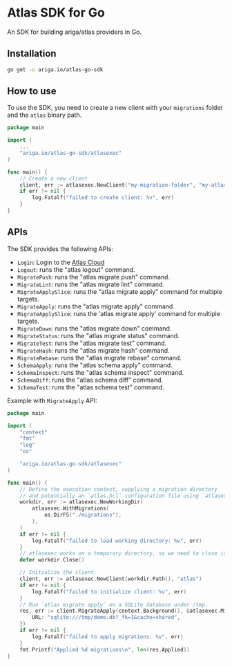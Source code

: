 # Atlas SDK for Go

An SDK for building ariga/atlas providers in Go.

## Installation

```bash
go get -u ariga.io/atlas-go-sdk
```

## How to use

To use the SDK, you need to create a new client with your `migrations` folder and the `atlas` binary path.

```go
package main

import (
    ...
    "ariga.io/atlas-go-sdk/atlasexec"
)

func main() {
    // Create a new client
    client, err := atlasexec.NewClient("my-migration-folder", "my-atlas-cli-path")
    if err != nil {
        log.Fatalf("failed to create client: %v", err)
    }
}
```

## APIs

The SDK provides the following APIs:

- `Login`: Login to the [Atlas Cloud](https://atlasgo.cloud/)
- `Logout`: runs the "atlas logout" command.
- `MigratePush`: runs the "atlas migrate push" command.
- `MigrateLint`: runs the "atlas migrate lint" command.
- `MigrateApplySlice`: runs the "atlas migrate apply" command for multiple targets.
- `MigrateApply`: runs the "atlas migrate apply" command.
- `MigrateApplySlice`: runs the 'atlas migrate apply' command for multiple targets.
- `MigrateDown`: runs the "atlas migrate down" command.
- `MigrateStatus`: runs the "atlas migrate status" command.
- `MigrateTest`: runs the "atlas migrate test" command.
- `MigrateHash`: runs the "atlas migrate hash" command.
- `MigrateRebase`: runs the "atlas migrate rebase" command.
- `SchemaApply`: runs the "atlas schema apply" command.
- `SchemaInspect`: runs the "atlas schema inspect" command.
- `SchemaDiff`: runs the "atlas schema diff" command.
- `SchemaTest`: runs the "atlas schema test" command.

Example with `MigrateApply` API:

```go
package main

import (
    "context"
    "fmt"
    "log"
    "os"

    "ariga.io/atlas-go-sdk/atlasexec"
)

func main() {
    // Define the execution context, supplying a migration directory
    // and potentially an `atlas.hcl` configuration file using `atlasexec.WithHCL`.
    workdir, err := atlasexec.NewWorkingDir(
        atlasexec.WithMigrations(
            os.DirFS("./migrations"),
        ),
    )
    if err != nil {
        log.Fatalf("failed to load working directory: %v", err)
    }
    // atlasexec works on a temporary directory, so we need to close it
    defer workdir.Close()

    // Initialize the client.
    client, err := atlasexec.NewClient(workdir.Path(), "atlas")
    if err != nil {
        log.Fatalf("failed to initialize client: %v", err)
    }
    // Run `atlas migrate apply` on a SQLite database under /tmp.
    res, err := client.MigrateApply(context.Background(), &atlasexec.MigrateApplyParams{
        URL: "sqlite:///tmp/demo.db?_fk=1&cache=shared",
    })
    if err != nil {
        log.Fatalf("failed to apply migrations: %v", err)
    }
    fmt.Printf("Applied %d migrations\n", len(res.Applied))
}
```